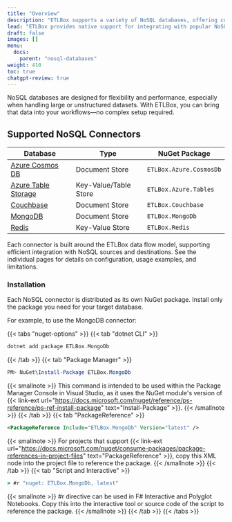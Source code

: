 ```yaml
---
title: "Overview"
description: "ETLBox supports a variety of NoSQL databases, offering connectors that integrate document, key-value, and table-based storage systems into your data workflows. This overview provides a summary of the available connectors, their database types, and the corresponding ETLBox packages."
lead: "ETLBox provides native support for integrating with popular NoSQL databases. These connectors allow reading from and writing to NoSQL sources, enabling data exchange between document stores, key-value stores, and other structured or semi-structured formats."
draft: false
images: []
menu:
  docs:
    parent: "nosql-databases"
weight: 410
toc: true
chatgpt-review: true
---
```



NoSQL databases are designed for flexibility and performance, especially when handling large or unstructured datasets. With ETLBox, you can bring that data into your workflows—no complex setup required.

## Supported NoSQL Connectors

| Database            | Type              | NuGet Package           |
|---------------------|-------------------|--------------------------|
| [Azure Cosmos DB](../cosmos) | Document Store     | `ETLBox.Azure.CosmosDb`        |
| [Azure Table Storage](../tables) | Key-Value/Table Store | `ETLBox.Azure.Tables`       |
| [Couchbase](../couchbase) | Document Store     | `ETLBox.Couchbase`       |
| [MongoDB](../mongo)  | Document Store     | `ETLBox.MongoDb`         |
| [Redis](../redis) | Key-Value Store    | `ETLBox.Redis`           |

Each connector is built around the ETLBox data flow model, supporting efficient integration with NoSQL sources and destinations. See the individual pages for details on configuration, usage examples, and limitations.

### Installation

Each NoSQL connector is distributed as its own NuGet package. Install only the package you need for your target database.

For example, to use the MongoDB connector:

{{< tabs "nuget-options" >}}
{{< tab "dotnet CLI" >}}
```cmd
dotnet add package ETLBox.MongoDb
```
{{< /tab >}}
{{< tab "Package Manager" >}}
```ps1
PM> NuGet\Install-Package ETLBox.MongoDb
```
{{< smallnote >}}
This command is intended to be used within the Package Manager Console in Visual Studio, as it uses the NuGet module's version of {{< link-ext url="https://docs.microsoft.com/nuget/reference/ps-reference/ps-ref-install-package" text="Install-Package" >}}.
{{< /smallnote >}}
{{< /tab >}}
{{< tab "PackageReference" >}}
```xml
<PackageReference Include="ETLBox.MongoDb" Version="latest" />
```
{{< smallnote >}}
For projects that support {{< link-ext url="https://docs.microsoft.com/nuget/consume-packages/package-references-in-project-files" text="PackageReference" >}}, copy this XML node into the project file to reference the package.
{{< /smallnote >}}
{{< /tab >}}
{{< tab "Script and Interactive" >}}
```cmd
> #r "nuget: ETLBox.MongoDb, latest"
```
{{< smallnote >}}
#r directive can be used in F# Interactive and Polyglot Notebooks. Copy this into the interactive tool or source code of the script to reference the package.
{{< /smallnote >}}
{{< /tab >}}
{{< /tabs >}}
